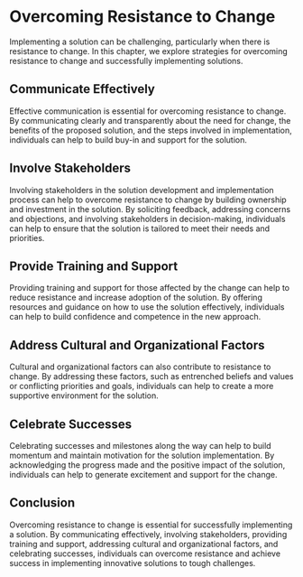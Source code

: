 Overcoming Resistance to Change
===================================================================

Implementing a solution can be challenging, particularly when there is resistance to change. In this chapter, we explore strategies for overcoming resistance to change and successfully implementing solutions.

Communicate Effectively
-----------------------

Effective communication is essential for overcoming resistance to change. By communicating clearly and transparently about the need for change, the benefits of the proposed solution, and the steps involved in implementation, individuals can help to build buy-in and support for the solution.

Involve Stakeholders
--------------------

Involving stakeholders in the solution development and implementation process can help to overcome resistance to change by building ownership and investment in the solution. By soliciting feedback, addressing concerns and objections, and involving stakeholders in decision-making, individuals can help to ensure that the solution is tailored to meet their needs and priorities.

Provide Training and Support
----------------------------

Providing training and support for those affected by the change can help to reduce resistance and increase adoption of the solution. By offering resources and guidance on how to use the solution effectively, individuals can help to build confidence and competence in the new approach.

Address Cultural and Organizational Factors
-------------------------------------------

Cultural and organizational factors can also contribute to resistance to change. By addressing these factors, such as entrenched beliefs and values or conflicting priorities and goals, individuals can help to create a more supportive environment for the solution.

Celebrate Successes
-------------------

Celebrating successes and milestones along the way can help to build momentum and maintain motivation for the solution implementation. By acknowledging the progress made and the positive impact of the solution, individuals can help to generate excitement and support for the change.

Conclusion
----------

Overcoming resistance to change is essential for successfully implementing a solution. By communicating effectively, involving stakeholders, providing training and support, addressing cultural and organizational factors, and celebrating successes, individuals can overcome resistance and achieve success in implementing innovative solutions to tough challenges.


